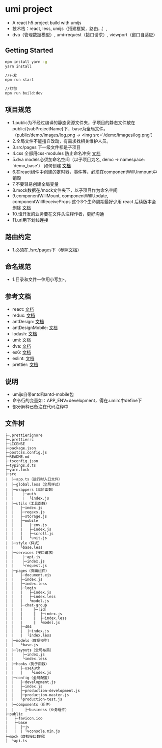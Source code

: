 # umi project
- A react h5 project build with umijs
- 技术栈：react, less, umijs（搭建框架，路由...）,
- dva（管理数据模型）,  umi-request（接口请求）, viewport（窗口自适应）


## Getting Started
```bash
npm install yarn -g
yarn install

//开发
npm run start

//打包
npm run build:dev
```


## 项目规范
- 1.public为不经过编译的静态资源文件夹，子项目的静态文件放在public/{subProjectName}下，base为全局文件。（public/demo/images/log.png -> <img src='/demo/images/log.png'）
- 2.全局文件不能擅自改动，有需求找相关维护人员。
- 3.src/pages 下一级文件都是子项目
- 4.css 全部用css-modules 防止命名冲突 [文档](https://github.com/css-modules/css-modules)
- 5.dva models必须加命名空间（以子项目为名, demo ->  namespace: 'demo_base'） 如何创建 [文档](https://umijs.org/guide/with-dva.html)
- 6.在react组件中创建的定时器，事件等，必须在componentWillUnmount中销毁
- 7.不要轻易创建全局变量
- 8.mock数据在/mock文件夹下，以子项目作为命名空间
- 9.componentWillMount, componentWillUpdate, componentWillReceiveProps 这个3个生命周期最好少用 react 后续版本会删除 [文档](https://reactjs.org/docs/react-component.html)
- 10.谁开发的业务要在文件头注释作者，更好沟通
- 11.url用下划线连接



## 路由约定
- 1.必须在./src/pages下（参照[文档](https://umijs.org/zh-CN/docs/convention-routing)）



## 命名规范
- 1.目录和文件一律用小写加-。



## 参考文档
- react: [文档](https://reactjs.org/)
- redux: [文档](https://redux.js.org/)
- antDesign: [文档](https://ant.design/index-cn)
- antDesignMobile: [文档](https://mobile.ant.design/index-cn)
- lodash: [文档](https://lodash.com/)
- umi: [文档](https://umijs.org/)
- dva: [文档](https://dvajs.com/)
- es6: [文档](http://es6.ruanyifeng.com/#docs/generator-async)
- eslint: [文档](https://eslint.org/)
- prettier: [文档](https://prettier.io/)


## 说明
- umijs自带antd和antd-mobile包
- 命令行的变量如：APP_ENV=development，得在.umirc中define下
- 部分解释已备注在代码注释中



## 文件树
```
├─.prettierignore
├─.prettierrc
├─LICENSE
├─package.json
├─postcss.config.js
├─README.md
├─tsconfig.json
├─typings.d.ts
├─yarn.lock
├─src
|  ├─app.ts（运行时入口文件）
|  ├─global.less（全局样式）
|  ├─wrappers（高阶函数）
|  |    ├─auth
|  |    |  └index.js
|  ├─utils（工具函数）
|  |   ├─index.js
|  |   ├─regexs.js
|  |   ├─storage.js
|  |   ├─mobile
|  |   |   ├─env.js
|  |   |   ├─index.js
|  |   |   ├─scroll.js
|  |   |   └unit.js
|  ├─style（样式）
|  |   └base.less
|  ├─services（接口请求）
|  |    ├─api.js
|  |    ├─index.js
|  |    └request.js
|  ├─pages（页面组件）
|  |   ├─document.ejs
|  |   ├─index.js
|  |   ├─index.less
|  |   ├─login
|  |   |   ├─index.js
|  |   |   ├─index.less
|  |   |   └model.js
|  |   ├─chat-group
|  |   |     ├─[id]
|  |   |     |  ├─index.js
|  |   |     |  ├─index.less
|  |   |     |  └model.js
|  |   ├─404
|  |   |  ├─index.js
|  |   |  └index.less
|  ├─models（数据模型）
|  |   └base.js
|  ├─layouts（全局布局）
|  |    ├─index.js
|  |    └index.less
|  ├─hooks（狗子函数）
|  |   ├─useAuth
|  |   |    └index.js
|  ├─config（全局配置）
|  |   ├─development.js
|  |   ├─index.js
|  |   ├─production-development.js
|  |   ├─production-master.js
|  |   └production-test.js
|  ├─components（组件）
|  |     ├─business（业务组件）
├─public
|   ├─favicon.ico
|   ├─base
|   |  ├─js
|   |  | └vconsole.min.js
├─mock（虚拟接口数据）
|  └api.ts

```
